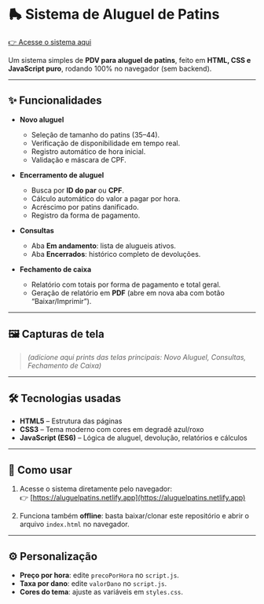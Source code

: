 # 🛼 Sistema de Aluguel de Patins

[👉 Acesse o sistema aqui](https://aluguelpatins.netlify.app)

Um sistema simples de **PDV para aluguel de patins**, feito em **HTML, CSS e JavaScript puro**, rodando 100% no navegador (sem backend).

---

## ✨ Funcionalidades

- **Novo aluguel**
  - Seleção de tamanho do patins (35–44).
  - Verificação de disponibilidade em tempo real.
  - Registro automático de hora inicial.
  - Validação e máscara de CPF.

- **Encerramento de aluguel**
  - Busca por **ID do par** ou **CPF**.
  - Cálculo automático do valor a pagar por hora.
  - Acréscimo por patins danificado.
  - Registro da forma de pagamento.

- **Consultas**
  - Aba **Em andamento**: lista de alugueis ativos.
  - Aba **Encerrados**: histórico completo de devoluções.

- **Fechamento de caixa**
  - Relatório com totais por forma de pagamento e total geral.
  - Geração de relatório em **PDF** (abre em nova aba com botão “Baixar/Imprimir”).

---

## 🖼️ Capturas de tela

> *(adicione aqui prints das telas principais: Novo Aluguel, Consultas, Fechamento de Caixa)*

---

## 🛠️ Tecnologias usadas

- **HTML5** – Estrutura das páginas  
- **CSS3** – Tema moderno com cores em degradê azul/roxo  
- **JavaScript (ES6)** – Lógica de aluguel, devolução, relatórios e cálculos  

---

## 🚀 Como usar

1. Acesse o sistema diretamente pelo navegador:  
   👉 [https://aluguelpatins.netlify.app](https://aluguelpatins.netlify.app)

2. Funciona também **offline**: basta baixar/clonar este repositório e abrir o arquivo `index.html` no navegador.

---

## ⚙️ Personalização

- **Preço por hora**: edite `precoPorHora` no `script.js`.
- **Taxa por dano**: edite `valorDano` no `script.js`.
- **Cores do tema**: ajuste as variáveis em `styles.css`.

